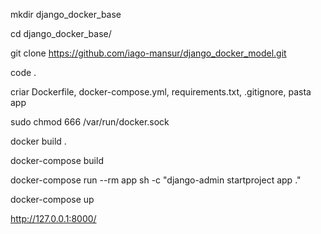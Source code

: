 mkdir django_docker_base

cd django_docker_base/

git clone https://github.com/iago-mansur/django_docker_model.git

code .

criar Dockerfile, docker-compose.yml, requirements.txt, .gitignore, pasta app

sudo chmod 666 /var/run/docker.sock

docker build .

docker-compose build

docker-compose run --rm app sh -c "django-admin startproject app ."

docker-compose up

http://127.0.0.1:8000/